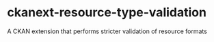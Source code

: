 # ckanext-resource-type-validation
A CKAN extension that performs stricter validation of resource formats
